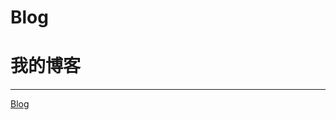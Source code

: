 # Blog
<h1>我的博客</h1>
<hr></hr>
<a href="https://htmlpreview.github.io/?https://github.com/cold-code/Blog/blob/master/%E5%8D%9A%E5%AE%A2.html">Blog</a>
